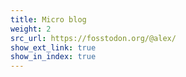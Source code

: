 ```yaml
---
title: Micro blog
weight: 2
src_url: https://fosstodon.org/@alex/
show_ext_link: true
show_in_index: true
---
```

